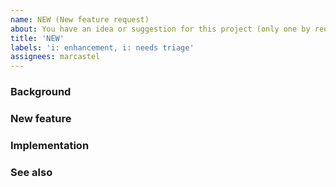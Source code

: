 ```yaml
---
name: NEW (New feature request)
about: You have an idea or suggestion for this project (only one by request)
title: 'NEW'
labels: 'i: enhancement, i: needs triage'
assignees: marcastel
---
```


<!-- Title = 'NEW' + brief description of your idea/suggestion (max. 70 chars) -->

### Background
<!-- Clear, concise, and documented description of the problem or circumstances that triggered this feature request -->

### New feature
<!-- Clear and concise description of your proposed feature; illustrations/diagrams/alternatives are highly appreciated -->

### Implementation
<!-- what? who? when? how? … design/build/run, testing/integration, teachability/documentation, adoption/migration -->

### See also
<!-- Provide links too online resources of interest for this request -->
